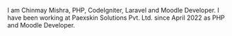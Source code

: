 I am Chinmay Mishra, PHP, CodeIgniter, Laravel and Moodle Developer. I have been working at Paexskin Solutions Pvt. Ltd. since April 2022 as PHP and Moodle Developer.
